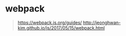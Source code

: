 # webpack

> https://webpack.js.org/guides/
> http://jeonghwan-kim.github.io/js/2017/05/15/webpack.html

